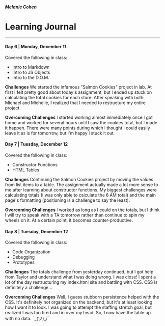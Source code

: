 ##### Melanie Cohen
# Learning Journal
------------------
#### Day 6 | Monday, December 11
Covered the following in class:
- Intro to Markdown
- Intro to JS Objects
- Intro to the D.O.M.

**Challenges**
We started the infamous "Salmon Cookies" project in lab. At first I felt pretty good about today's assignment, but I ended up stuck on calculating the total cookies for each store. After speaking with both Michael and Michelle, I realized that I needed to restructure my entire project.

**Overcoming Challenges**
I started working almost immediately once I got home and worked for several hours until I saw the cookies total, but I made it happen. There were many points during which I thought I could easily leave it as is for tomorrow, but I'm happy I stuck it out.

#### Day 7 | Tuesday, December 12
Covered the following in class:
- Constructor Functions
- HTML Tables

**Challenges**
Continuing the Salmon Cookies project by moving the values from list items to a table. The assignment actually made a lot more sense to me after learning about constructor functions. My biggest challenges were calculating totals (I was only able to calculate the 6 AM total) and the main page's formatting (positioning is a challenge to say the least).

**Overcoming Challenges**
I worked as long as I could on the totals, but I think I will try to speak with a TA tomorrow rather than continue to spin my wheels on it. At a certain point, it becomes counter-productive.

#### Day 8 | Tuesday, December 12
Covered the following in class:
- Code Organization
- Debugging
- Prototypes

**Challenges**
The totals challenge from yesterday continued, but I got help from Taylor and understand what I was doing wrong. I was close! I spent a lot of the day restructuring my index.html site and battling with CSS. CSS is definitely a challenge...

**Overcoming Challenges**
Well, I guess stubborn persistence helped with the CSS. It's definitely not organized on the backend, but it's at least looking how I want it to look. I was going to attempt the staffing stretch goal, but realized I was too tired and in over my head. So, I now have the table up with no data. ¯\_(ツ)_/¯
